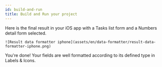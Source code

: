```yaml
---
id: build-and-run
title: Build and Run your project
---
```


Here is the final result in your iOS app with a Tasks list form and a Numbers detail form selected.

`![Result data formatter iphone](assets/en/data-formatter/result-data-formatter-iphone.png)`

You're done! Your fields are well formatted according to its defined type in Labels & Icons.